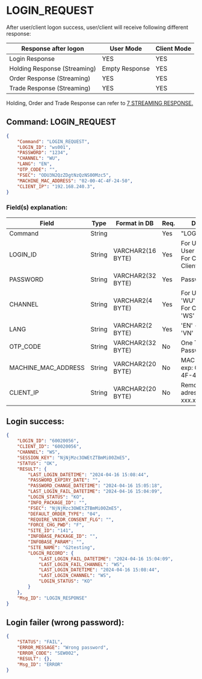 # LOGIN_REQUEST

After user/client logon success, user/client will receive following different response:

|Response after logon|User Mode|Client Mode|
|----|----|----|
|Login Response|YES|YES|
|Holding Response (Streaming)|Empty Response|YES|
|Order Response (Streaming)|YES|YES|
|Trade Response (Streaming)|YES|YES|

Holding, Order and Trade Response can refer to [7 STREAMING RESPONSE.]()

## Command: LOGIN_REQUEST

```json title="Request message."
{
    "Command": "LOGIN_REQUEST",
    "LOGIN_ID": "ws001",
    "PASSWORD": "1234",
    "CHANNEL": "WU",
    "LANG": "EN",
    "OTP_CODE": "",
    "FSEC": "ODU3N2QzZDgtNzQzNS00Mzc5",
    "MACHINE_MAC_ADDRESS": "02-00-4C-4F-24-50",
    "CLIENT_IP": "192.168.240.3",
}
```
### Field(s) explanation:

|Field|Type|Format in DB|Req.|Description
|----|----|----|----|----|
|Command|String||Yes|"LOGIN_REQUEST"|
|LOGIN_ID|String|VARCHAR2(16 BYTE)|Yes|For User Mode: User Login ID<br>For Client Mode: Client Login ID|
|PASSWORD|String|VARCHAR2(32 BYTE)|Yes|Password of Login|
|CHANNEL|String|VARCHAR2(4 BYTE)|Yes|For User Mode: 'WU'<br>For Client Mode: 'WS'|
|LANG|String|VARCHAR2(2 BYTE)|Yes|'EN' - English<br>'VN' - Vietnamese|
|OTP_CODE|String|VARCHAR2(32 BYTE)|No|One Time Password Code|
|MACHINE_MAC_ADDRESS|String|VARCHAR2(20 BYTE)|No|MAC address<br>exp: 02-00-4C-4F-4A-50|
|CLIENT_IP|String|VARCHAR2(20 BYTE)|No|Remote IP adressof Login<br>xxx.xxx.xxx.xxx.|

## Login success:

```json title="Login success response."
{
    "LOGIN_ID": "60020056",
    "CLIENT_ID": "60020056",
    "CHANNEL": "WS",
    "SESSION_KEY": "NjNjMzc3OWEtZTBmMi00ZmE5",
    "STATUS": "OK",
    "RESULT": {
        "LAST_LOGIN_DATETIME": "2024-04-16 15:08:44",
        "PASSWORD_EXPIRY_DATE": "",
        "PASSWORD_CHANGE_DATETIME": "2024-04-16 15:05:18",
        "LAST_LOGIN_FAIL_DATETIME": "2024-04-16 15:04:09",
        "LOGIN_STATUS": "KO",
        "INFO_PACKAGE_ID": "",
        "FSEC": "NjNjMzc3OWEtZTBmMi00ZmE5",
        "DEFAULT_ORDER_TYPE": "04",
        "REQUIRE_VNIDR_CONSENT_FLG": "",
        "FORCE_CHG_PWD": "F",
        "SITE_ID": "141",
        "INFOBASE_PACKAGE_ID": "",
        "INFOBASE_PARAM": "",
        "SITE_NAME": "G2testing",
        "LOGIN_RECORD": {
            "LAST_LOGIN_FAIL_DATETIME": "2024-04-16 15:04:09",
            "LAST_LOGIN_FAIL_CHANNEL": "WS",
            "LAST_LOGIN_DATETIME": "2024-04-16 15:08:44",
            "LAST_LOGIN_CHANNEL": "WS",
            "LOGIN_STATUS": "KO"
        }
    },
    "Msg_ID": "LOGIN_RESPONSE"
}
```

## Login failer (wrong password):

```json
{
    "STATUS": "FAIL",
    "ERROR_MESSAGE": "Wrong password",
    "ERROR_CODE": "SEW002",
    "RESULT": {},
    "Msg_ID": "ERROR"
}
```